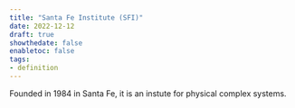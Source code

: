 ```yaml
---
title: "Santa Fe Institute (SFI)"
date: 2022-12-12
draft: true
showthedate: false
enabletoc: false
tags:
- definition
---
```


Founded in 1984 in Santa Fe, it is an instute for physical complex systems.

